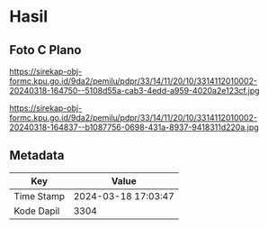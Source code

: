 # Hasil

## Foto C Plano

https://sirekap-obj-formc.kpu.go.id/9da2/pemilu/pdpr/33/14/11/20/10/3314112010002-20240318-164750--5108d55a-cab3-4edd-a959-4020a2e123cf.jpg

https://sirekap-obj-formc.kpu.go.id/9da2/pemilu/pdpr/33/14/11/20/10/3314112010002-20240318-164837--b1087756-0698-431a-8937-9418311d220a.jpg


## Metadata

| Key        | Value               |
| ---------- | ------------------- |
| Time Stamp | 2024-03-18 17:03:47 |
| Kode Dapil | 3304                |



